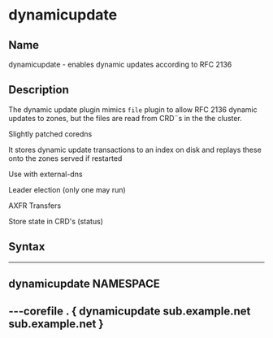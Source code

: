 # dynamicupdate

## Name

dynamicupdate - enables dynamic updates according to RFC 2136

## Description

The dynamic update plugin mimics `file` plugin to allow RFC 2136 dynamic updates to zones, but the files are read from CRD¨s in the the cluster.

Slightly patched coredns

It stores dynamic update transactions to an index on disk and replays these onto the zones served if restarted

Use with external-dns

Leader election (only one may run)

AXFR Transfers

Store state in CRD's (status)

## Syntax

---
dynamicupdate NAMESPACE
---

---corefile
. {
    dynamicupdate sub.example.net sub.example.net
}
---